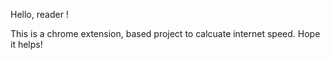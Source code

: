 Hello, reader !

This is a chrome extension, based project to calcuate internet speed. Hope it helps!
